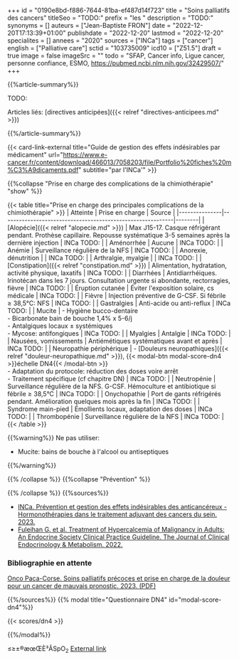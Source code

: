 +++
id = "0190e8bd-f886-7644-81ba-ef487d14f723"
title = "Soins palliatifs des cancers"
titleSeo = "TODO:"
prefix = "les "
description = "TODO:"
synonyms = []
auteurs = ["Jean-Baptiste FRON"]
date = "2022-12-20T17:13:39+01:00"
publishdate = "2022-12-20"
lastmod = "2022-12-20"
specialites = []
annees = "2020"
sources = ["INCa"]
tags = ["cancer"]
english = ["Palliative care"]
sctid = "103735009"
icd10 = ["Z51.5"]
draft = true
image = false
imageSrc = ""
todo = "SFAP, Cancer info, Ligue cancer, personne confiance, ESMO, https://pubmed.ncbi.nlm.nih.gov/32429507/"
+++

{{%article-summary%}}

TODO:

Articles liés: [directives anticipées]({{< relref "directives-anticipees.md" >}})

{{%/article-summary%}}

{{< card-link-external title="Guide de gestion des effets indésirables par médicament" url="https://www.e-cancer.fr/content/download/466013/7058203/file/Portfolio%20fiches%20m%C3%A9dicaments.pdf" subtitle="par l'INCa'" >}}

{{%collapse "Prise en charge des complications de la chimiothérapie" "show" %}}

{{< table title="Prise en charge des principales complications de la chimiothérapie" >}}
| Atteinte      | Prise en charge                                            | Source |
|---------------|------------------------------------------------------------|--------|
| [Alopécie]({{< relref "alopecie.md" >}})      | Max J15-17. Casque réfrigérant pendant. Prothèse capillaire. Repousse systématique 3-5 semaines après la dernière injection  | INCa TODO: |
| Aménorrhée        | Aucune | INCa TODO: |
| Anémie        | Surveillance régulière de la NFS | INCa TODO: |
| Anorexie, dénutrition |  | INCa TODO: |
| Arthralgie, myalgie |  | INCa TODO: |
| [Constipation]({{< relref "constipation.md" >}}) | Alimentation, hydratation, activité physique, laxatifs | INCa TODO: |
| Diarrhées        | Antidiarrhéiques. Irinotécan dans les 7 jours. Consultation urgente si abondante, rectorragies, fièvre | INCa TODO: |
| Éruption cutanée | Éviter l'exposition solaire, cs médicale | INCa TODO: |
| Fièvre        | Injection préventive de G-CSF. Si fébrile ≥ 38,5°C: NFS  | INCa TODO: |
| Gastralgies   | Anti-acide ou anti-reflux | INCa TODO: |
| Mucite        | - Hygiène bucco-dentaire<br>- Bicarbonate bain de bouche 1,4% x 5-6/j<br>- Antalgiques locaux ± systémiques<br>- Mycose: antifongiques | INCa TODO: |
| Myalgies        | Antalgie | INCa TODO: |
| Nausées, vomissements | Antiémétiques systématiques avant et après | INCa TODO: |
| Neuropathie périphérique | - [Douleurs neuropathiques]({{< relref "douleur-neuropathique.md" >}}), {{< modal-btn modal-score-dn4 >}}échelle DN4{{< /modal-btn >}}<br>- Adaptation du protocole: réduction des doses voire arrêt<br>- Traitement spécifique (cf chapitre DN) | INCa TODO: |
| Neutropénie        | Surveillance régulière de la NFS. G-CSF. Hémoculture et antibiotique si fébrile ≥ 38,5°C | INCa TODO: |
| Onychopathie       | Port de gants réfrigérés pendant. Amélioration quelques mois après la fin | INCa TODO: |
| Syndrome main-pied        | Émollients locaux, adaptation des doses | INCa TODO: |
| Thrombopénie   | Surveillance régulière de la NFS | INCa TODO: |
{{< /table >}}

{{%warning%}}
Ne pas utiliser:

- Mucite: bains de bouche à l'alcool ou antiseptiques

{{%/warning%}}

{{% /collapse %}}
{{%collapse "Prévention" %}}


{{% /collapse %}}
{{%sources%}}

- [INCa. Prévention et gestion des effets indésirables des anticancéreux - Hormonothérapies dans le traitement adjuvant des cancers du sein. 2023.](https://www.e-cancer.fr/Expertises-et-publications/Catalogue-des-publications/Prevention-et-gestion-des-effets-indesirables-des-anticancereux-Hormonotherapies-dans-le-traitement-adjuvant-des-cancers-du-sein)
- [Fuleihan G. et al. Treatment of Hypercalcemia of Malignancy in Adults: An Endocrine Society Clinical Practice Guideline. The Journal of Clinical Endocrinology & Metabolism. 2022.](https://academic.oup.com/jcem/advance-article/doi/10.1210/clinem/dgac621/6916871)

### Bibliographie en attente

[Onco Paca-Corse. Soins palliatifs précoces et prise en charge de la douleur pour un cancer de mauvais pronostic. 2023. (PDF)](https://www.oncopacacorse.org/sites/default/files/guide-bonnes-pratiques-soins_palliatifs_precoces-juin2023.pdf)

{{%/sources%}}
{{% modal title="Questionnaire DN4" id="modal-score-dn4"%}}

{{< scores/dn4 >}}

{{%/modal%}}

≤≥±®æœŒÈ³ÂSpO<sub>2</sub>
[External link](https://discourse.gohugo.io/ "{rel='nofollow'}")
